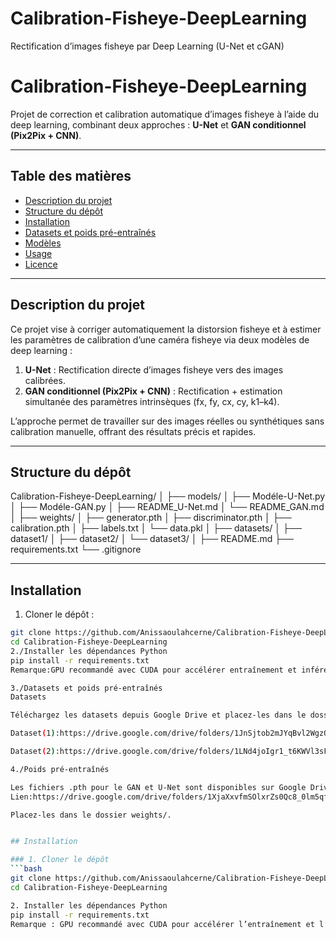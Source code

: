 # Calibration-Fisheye-DeepLearning
Rectification d’images fisheye par Deep Learning (U-Net et cGAN)

# Calibration-Fisheye-DeepLearning

Projet de correction et calibration automatique d’images fisheye à l’aide du deep learning, combinant deux approches : **U-Net** et **GAN conditionnel (Pix2Pix + CNN)**.

---

## Table des matières

- [Description du projet](#description-du-projet)  
- [Structure du dépôt](#structure-du-dépôt)  
- [Installation](#installation)  
- [Datasets et poids pré-entraînés](#datasets-et-poids-pré-entraînés)  
- [Modèles](#modèles)  
- [Usage](#usage)  
- [Licence](#licence)  

---

## Description du projet

Ce projet vise à corriger automatiquement la distorsion fisheye et à estimer les paramètres de calibration d’une caméra fisheye via deux modèles de deep learning :  

1. **U-Net** : Rectification directe d’images fisheye vers des images calibrées.  
2. **GAN conditionnel (Pix2Pix + CNN)** : Rectification + estimation simultanée des paramètres intrinsèques (fx, fy, cx, cy, k1–k4).  

L’approche permet de travailler sur des images réelles ou synthétiques sans calibration manuelle, offrant des résultats précis et rapides.

---

## Structure du dépôt

Calibration-Fisheye-DeepLearning/
│
├── models/
│ ├── Modéle-U-Net.py
│ ├── Modéle-GAN.py
│ ├── README_U-Net.md
│ └── README_GAN.md
│
├── weights/
│ ├── generator.pth
│ ├── discriminator.pth
│ ├── calibration.pth
│ ├── labels.txt
│ └── data.pkl
│
├── datasets/
│ ├── dataset1/
│ ├── dataset2/
│ └── dataset3/
│
├── README.md
├── requirements.txt
└── .gitignore


---

## Installation

1. Cloner le dépôt :
```bash
git clone https://github.com/Anissaoulahcerne/Calibration-Fisheye-DeepLearning.git
cd Calibration-Fisheye-DeepLearning
2./Installer les dépendances Python 
pip install -r requirements.txt
Remarque:GPU recommandé avec CUDA pour accélérer entraînement et inférence.

3./Datasets et poids pré-entraînés
Datasets

Téléchargez les datasets depuis Google Drive et placez-les dans le dossier datasets/ :

Dataset(1):https://drive.google.com/drive/folders/1JnSjtob2mJYqBvl2WgzQuTv1Ft0tURgy?usp=drive_link

Dataset(2):https://drive.google.com/drive/folders/1LNd4joIgr1_t6KWVl3sFWSRAGve2ubUO?usp=drive_link

4./Poids pré-entraînés

Les fichiers .pth pour le GAN et U-Net sont disponibles sur Google Drive :
Lien:https://drive.google.com/drive/folders/1XjaXxvfmSOlxrZs0Qc8_0lm5qfgkENax?usp=drive_link

Placez-les dans le dossier weights/.


## Installation

### 1. Cloner le dépôt
```bash
git clone https://github.com/Anissaoulahcerne/Calibration-Fisheye-DeepLearning.git
cd Calibration-Fisheye-DeepLearning

2. Installer les dépendances Python
pip install -r requirements.txt
Remarque : GPU recommandé avec CUDA pour accélérer l’entraînement et l’inférence.
